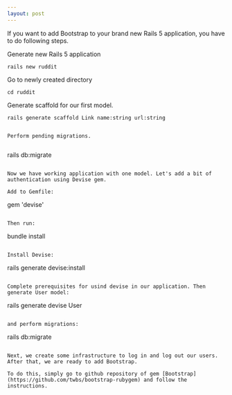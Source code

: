 ```yaml
---
layout: post
---
```


If you want to add Bootstrap to your brand new Rails 5 application, you have to do following steps.

Generate new Rails 5 application

```
rails new ruddit
```

Go to newly created directory

```
cd ruddit
```

Generate scaffold for our first model.

```
rails generate scaffold Link name:string url:string
```

```

Perform pending migrations.


```
rails db:migrate
```

Now we have working application with one model. Let's add a bit of authentication using Devise gem.

Add to Gemfile:

```
gem 'devise'
```

Then run:

```
bundle install
```

Install Devise:

```
rails generate devise:install 
```

Complete prerequisites for usind devise in our application. Then generate User model:

```
rails generate devise User
```

and perform migrations:

```
rails db:migrate
```

Next, we create some infrastructure to log in and log out our users. After that, we are ready to add Bootstrap.

To do this, simply go to github repository of gem [Bootstrap](https://github.com/twbs/bootstrap-rubygem) and follow the instructions.
